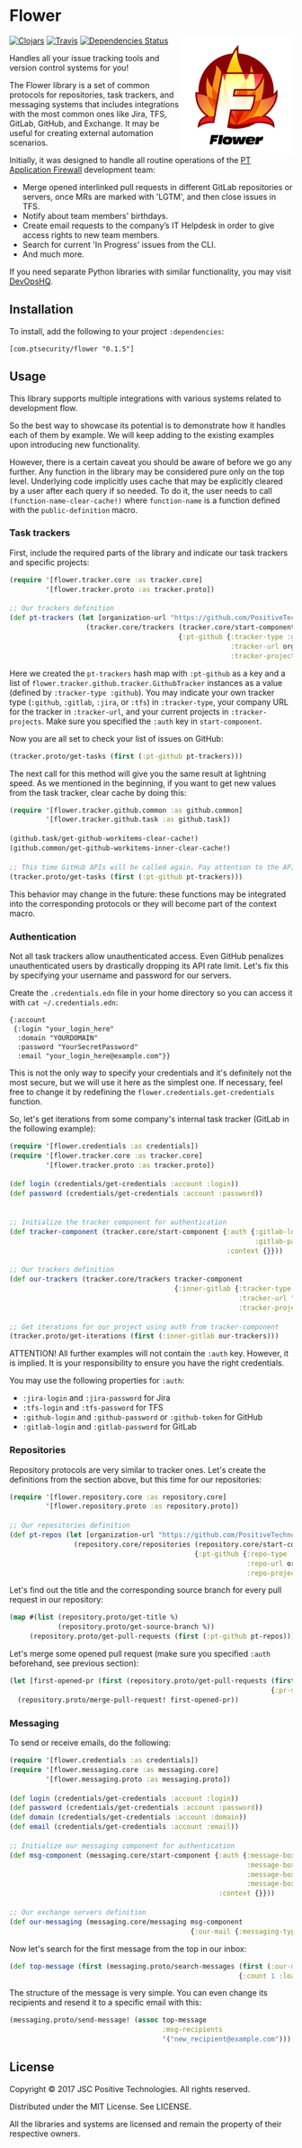 # Flower

<img src="/images/logo/flower-logo.png" width="200px" height="209px"
    alt="Flower logo" align="right" />

[![Clojars](https://img.shields.io/clojars/v/com.ptsecurity/flower.svg)](https://clojars.org/com.ptsecurity/flower)
[![Travis](https://img.shields.io/travis/PositiveTechnologies/flower.svg)](https://travis-ci.org/PositiveTechnologies/flower)
[![Dependencies Status](https://versions.deps.co/PositiveTechnologies/flower/status.svg)](https://versions.deps.co/PositiveTechnologies/flower)

Handles all your issue tracking tools and version control systems for you!

The Flower library is a set of common protocols for repositories, task trackers, and messaging
systems that includes integrations with the most common ones like Jira, TFS, GitLab, GitHub, and
Exchange. It may be useful for creating external automation scenarios.

Initially, it was designed to handle all routine operations of the
[PT Application Firewall](https://www.ptsecurity.com/ww-en/products/af/) development team:

* Merge opened interlinked pull requests in different GitLab repositories or servers, once MRs
are marked with 'LGTM', and then close issues in TFS.
* Notify about team members' birthdays.
* Create email requests to the company’s IT Helpdesk in order to give access rights
to new team members.
* Search for current 'In Progress' issues from the CLI.
* And much more.

If you need separate Python libraries with similar functionality, you may visit
[DevOpsHQ](https://github.com/DevOpsHQ).

## Installation

To install, add the following to your project `:dependencies`:

    [com.ptsecurity/flower "0.1.5"]

## Usage

This library supports multiple integrations with various systems related to development flow.

So the best way to showcase its potential is to demonstrate how it handles each of them by example.
We will keep adding to the existing examples upon introducing new functionality.

However, there is a certain caveat you should be aware of before we go any further. Any function in
the library may be considered pure only on the top level. Underlying code implicitly uses cache
that may be explicitly cleared by a user after each query if so needed. To do it, the user needs to
call `(function-name-clear-cache!)` where `function-name` is a function defined with the
`public-definition` macro.


### Task trackers

First, include the required parts of the library and indicate our task trackers and specific
projects:

```clj
(require '[flower.tracker.core :as tracker.core]
         '[flower.tracker.proto :as tracker.proto])

;; Our trackers definition
(def pt-trackers (let [organization-url "https://github.com/PositiveTechnologies"]
                   (tracker.core/trackers (tracker.core/start-component {})
                                          {:pt-github {:tracker-type :github
                                                       :tracker-url organization-url
                                                       :tracker-projects ["flower"]}})))
```

Here we created the `pt-trackers` hash map with `:pt-github` as a key and a list of
`flower.tracker.github.tracker.GithubTracker` instances as a value
(defined by `:tracker-type :github`). You may indicate your own tracker type
(`:github`, `:gitlab`, `:jira`, or `:tfs`) in `:tracker-type`, your company URL for
the tracker in `:tracker-url`, and your current projects in `:tracker-projects`.
Make sure you specified the `:auth` key in `start-component`.

Now you are all set to check your list of issues on GitHub:

```clj
(tracker.proto/get-tasks (first (:pt-github pt-trackers)))
```

The next call for this method will give you the same result at lightning speed. As we mentioned in
the beginning, if you want to get new values from the task tracker, clear cache by doing this:

```clj
(require '[flower.tracker.github.common :as github.common]
         '[flower.tracker.github.task :as github.task])

(github.task/get-github-workitems-clear-cache!)
(github.common/get-github-workitems-inner-clear-cache!)

;; This time GitHub APIs will be called again. Pay attention to the API rate limit!
(tracker.proto/get-tasks (first (:pt-github pt-trackers)))
```

This behavior may change in the future: these functions may be integrated into the corresponding
protocols or they will become part of the context macro.


### Authentication

Not all task trackers allow unauthenticated access. Even GitHub penalizes unauthenticated users by
drastically dropping its API rate limit. Let's fix this by specifying your username and password
for our servers.

Create the `.credentials.edn` file in your home directory so you can access it with
`cat ~/.credentials.edn`:

```edn
{:account
 {:login "your_login_here"
  :domain "YOURDOMAIN"
  :password "YourSecretPassword"
  :email "your_login_here@example.com"}}
```

This is not the only way to specify your credentials and it's definitely not the most secure, but
we will use it here as the simplest one. If necessary, feel free to change it by redefining the
`flower.credentials.get-credentials` function.

So, let's get iterations from some company's internal task tracker
(GitLab in the following example):

```clj
(require '[flower.credentials :as credentials])
(require '[flower.tracker.core :as tracker.core]
         '[flower.tracker.proto :as tracker.proto])

(def login (credentials/get-credentials :account :login))
(def password (credentials/get-credentials :account :password))


;; Initialize the tracker component for authentication
(def tracker-component (tracker.core/start-component {:auth {:gitlab-login login
                                                             :gitlab-password password}
                                                      :context {}}))

;; Our trackers definition
(def our-trackers (tracker.core/trackers tracker-component
                                         {:inner-gitlab {:tracker-type :gitlab
                                                         :tracker-url "https://gitlab.example.com"
                                                         :tracker-projects ["example-project"]}}))

;; Get iterations for our project using auth from tracker-component
(tracker.proto/get-iterations (first (:inner-gitlab our-trackers)))
```

ATTENTION! All further examples will not contain the `:auth` key. However, it is implied.
It is your responsibility to ensure you have the right credentials.

You may use the following properties for `:auth`:
* `:jira-login` and `:jira-password` for Jira
* `:tfs-login` and `:tfs-password` for TFS
* `:github-login` and `:github-password` or `:github-token` for GitHub
* `:gitlab-login` and `:gitlab-password` for GitLab


### Repositories

Repository protocols are very similar to tracker ones. Let's create the definitions from the
section above, but this time for our repositories:

```clj
(require '[flower.repository.core :as repository.core]
         '[flower.repository.proto :as repository.proto])

;; Our repositories definition
(def pt-repos (let [organization-url "https://github.com/PositiveTechnologies"]
                (repository.core/repositories (repository.core/start-component {})
                                              {:pt-github {:repo-type :github
                                                           :repo-url organization-url
                                                           :repo-projects ["flower"]}})))
```

Let's find out the title and the corresponding source branch for every pull request in our
repository:

```clj
(map #(list (repository.proto/get-title %)
            (repository.proto/get-source-branch %))
     (repository.proto/get-pull-requests (first (:pt-github pt-repos))))
```

Let's merge some opened pull request (make sure you specified `:auth` beforehand,
see previous section):

```clj
(let [first-opened-pr (first (repository.proto/get-pull-requests (first (:pt-github pt-repos))
                                                                 {:pr-state "opened"}))]
  (repository.proto/merge-pull-request! first-opened-pr))
```

### Messaging

To send or receive emails, do the following:

```clj
(require '[flower.credentials :as credentials])
(require '[flower.messaging.core :as messaging.core]
         '[flower.messaging.proto :as messaging.proto])

(def login (credentials/get-credentials :account :login))
(def password (credentials/get-credentials :account :password))
(def domain (credentials/get-credentials :account :domain))
(def email (credentials/get-credentials :account :email))

;; Initialize our messaging component for authentication
(def msg-component (messaging.core/start-component {:auth {:message-box-username login
                                                           :message-box-password password
                                                           :message-box-domain domain
                                                           :message-box-email email}
                                                    :context {}}))

;; Our exchange servers definition
(def our-messaging (messaging.core/messaging msg-component
                                             {:our-mail {:messaging-type :exchange}}))
```

Now let's search for the first message from the top in our inbox:

```clj
(def top-message (first (messaging.proto/search-messages (first (:our-mail our-messaging))
                                                         {:count 1 :load-body true})))
```

The structure of the message is very simple. You can even change its recipients and resend it to a
specific email with this:

```clj
(messaging.proto/send-message! (assoc top-message
                                      :msg-recipients
                                      '("new_recipient@example.com")))
```

## License

Copyright © 2017 JSC Positive Technologies. All rights reserved.

Distributed under the MIT License. See LICENSE.

All the libraries and systems are licensed and remain the property of their respective owners.
